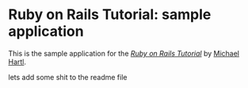 # Ruby on Rails Tutorial: sample application

This is the sample application for the [*Ruby on Rails Tutorial*](http://railstutorial.org/)
by [Michael Hartl](http://michaelhartl.com/).

lets add some shit to the readme file